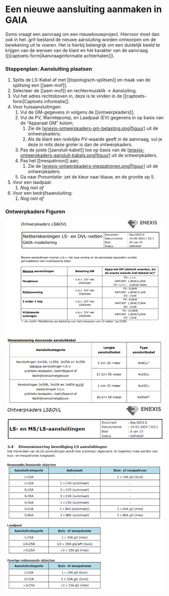 # Een nieuwe aansluiting aanmaken in GAIA

Soms vraagt een aanvraag om een nieuwbouwproject. Hiervoor moet dan ook in het .gnf-bestand de nieuwe aansluiting worden ontworpen om de berekening uit te voeren. Het is hierbij belangrijk om een duidelijk beeld te krijgen van de wensen van de klant en het karakter van de aanvraag ([[captoets-form|Aanvraaginformatie achterhalen]]).

### Stappenplan: Aansluiting plaatsen
1. Splits de LS-Kabel af met [[topologisch-splitsen]] en maak van de splitsing een [[aam-mof]].
2. Selecteer de [[aam-mof]] en rechtermuisklik -> Aansluiting.
3. Vul het adres rechtsboven in, deze is te vinden in de [[captoets-form|Captoets informatie]].
4. Voor huisaansluitingen:
   1. Vul de GM-gegevens in volgens de [[ontwerpkaders]];
   2. Vul de PV, Warmtepomp, en Laadpaal (EV) gegevens in op basis van de "Apparaat GM" kolom;
      1. Zie de [[enexis-ontwerpkaders-gm-belasting.png|figuur]] uit de ontwerpkaders;
      2. Als de klant een *redelijke* PV-waarde geeft in de aanvraag, vul je deze in mits deze groter is dan de ontwerpkaders. 
   3. Pas de juiste [[aansluit-kabel]] toe op basis van de [[enexis-ontwerpkaders-aansluit-kabels.png|figuur]] uit de ontwerpkaders.
   4. Pas het [[mespatroon]] aan;
      1. Zie de [[enexis-ontwerpkaders-mespatronen.png|figuur]] uit de ontwerpkaders.
   5. Ga naar *Presentatie*: zet de kleur naar blauw, en de grootte op 5.
5. Voor een laadpaal:
   1. *Nog niet af*
6. Voor een bedrijfsaansluiting:
   1. *Nog niet af*


### Ontwerpkaders Figuren

![](enexis-ontwerpkaders-gm-belasting.png)
![](enexis-ontwerpkaders-aansluit-kabels.png)
![](enexis-ontwerpkaders-mespatronen.png)




[//begin]: # "Autogenerated link references for markdown compatibility"
[enexis-ontwerpkaders-gm-belasting.png|figuur]: enexis-ontwerpkaders-gm-belasting.png "enexis-ontwerpkaders-gm-belasting.png"
[enexis-ontwerpkaders-aansluit-kabels.png|figuur]: enexis-ontwerpkaders-aansluit-kabels.png "enexis-ontwerpkaders-aansluit-kabels.png"
[enexis-ontwerpkaders-mespatronen.png|figuur]: enexis-ontwerpkaders-mespatronen.png "enexis-ontwerpkaders-mespatronen.png"
[//end]: # "Autogenerated link references"
